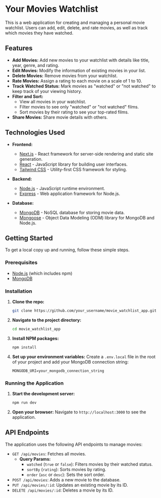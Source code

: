 # Your Movies Watchlist

This is a web application for creating and managing a personal movie watchlist. Users can add, edit, delete, and rate movies, as well as track which movies they have watched.

## Features

- **Add Movies:** Add new movies to your watchlist with details like title, year, genre, and rating.
- **Edit Movies:** Modify the information of existing movies in your list.
- **Delete Movies:** Remove movies from your watchlist.
- **Rate Movies:** Assign a rating to each movie on a scale of 1 to 10.
- **Track Watched Status:** Mark movies as "watched" or "not watched" to keep track of your viewing history.
- **Filter and Sort:**
  - View all movies in your watchlist.
  - Filter movies to see only "watched" or "not watched" films.
  - Sort movies by their rating to see your top-rated films.
- **Share Movies:** Share movie details with others.

## Technologies Used

- **Frontend:**
  - [Next.js](https://nextjs.org/) - React framework for server-side rendering and static site generation.
  - [React](https://reactjs.org/) - JavaScript library for building user interfaces.
  - [Tailwind CSS](https://tailwindcss.com/) - Utility-first CSS framework for styling.

- **Backend:**
  - [Node.js](https://nodejs.org/) - JavaScript runtime environment.
  - [Express](https://expressjs.com/) - Web application framework for Node.js.

- **Database:**
  - [MongoDB](https://www.mongodb.com/) - NoSQL database for storing movie data.
  - [Mongoose](https://mongoosejs.com/) - Object Data Modeling (ODM) library for MongoDB and Node.js.

## Getting Started

To get a local copy up and running, follow these simple steps.

### Prerequisites

- [Node.js](https://nodejs.org/) (which includes npm)
- [MongoDB](https://www.mongodb.com/try/download/community)

### Installation

1. **Clone the repo:**
   ```sh
   git clone https://github.com/your_username/movie_watchlist_app.git
   ```
2. **Navigate to the project directory:**
   ```sh
   cd movie_watchlist_app
   ```
3. **Install NPM packages:**
   ```sh
   npm install
   ```
4. **Set up your environment variables:**
   Create a `.env.local` file in the root of your project and add your MongoDB connection string:
   ```
   MONGODB_URI=your_mongodb_connection_string
   ```

### Running the Application

1. **Start the development server:**
   ```sh
   npm run dev
   ```
2. **Open your browser:**
   Navigate to `http://localhost:3000` to see the application.

## API Endpoints

The application uses the following API endpoints to manage movies:

- `GET /api/movies`: Fetches all movies.
  - **Query Params:**
    - `watched` (`true` or `false`): Filters movies by their watched status.
    - `sortBy` (`rating`): Sorts movies by rating.
    - `order` (`asc` or `desc`): Sets the sort order.
- `POST /api/movies`: Adds a new movie to the database.
- `PUT /api/movies/:id`: Updates an existing movie by its ID.
- `DELETE /api/movies/:id`: Deletes a movie by its ID.